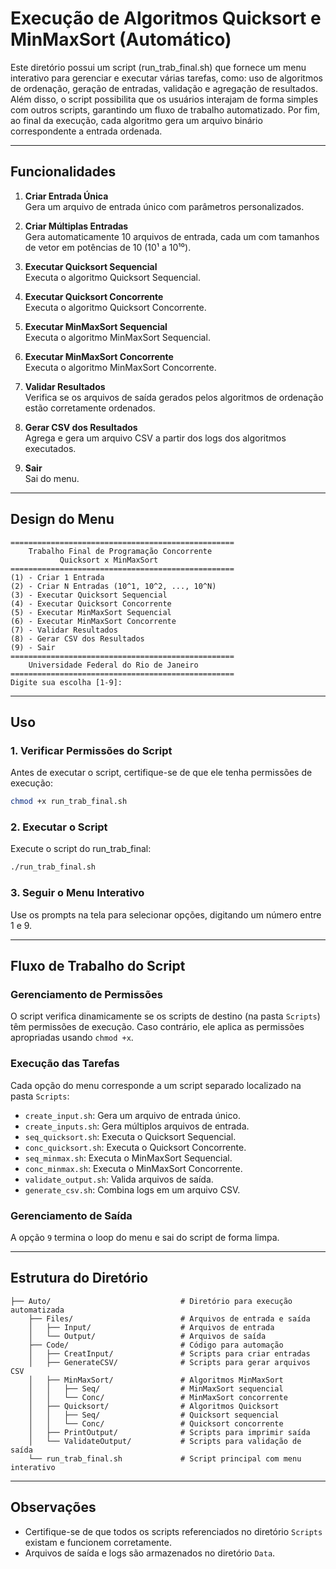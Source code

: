 # Execução de Algoritmos Quicksort e MinMaxSort (Automático)

Este diretório possui um script (run_trab_final.sh) que fornece um menu interativo para gerenciar e executar várias tarefas, como: uso de algoritmos de ordenação, geração de entradas, validação e agregação de resultados. Além disso, o script possibilita que os usuários interajam de forma simples com outros scripts, garantindo um fluxo de trabalho automatizado. Por fim, ao final da execução, cada algoritmo gera um arquivo binário correspondente a entrada ordenada.

---

## Funcionalidades

1. **Criar Entrada Única**  
   Gera um arquivo de entrada único com parâmetros personalizados.

2. **Criar Múltiplas Entradas**  
   Gera automaticamente 10 arquivos de entrada, cada um com tamanhos de vetor em potências de 10 (10¹ a 10¹⁰).

3. **Executar Quicksort Sequencial**  
   Executa o algoritmo Quicksort Sequencial.

4. **Executar Quicksort Concorrente**  
   Executa o algoritmo Quicksort Concorrente.

5. **Executar MinMaxSort Sequencial**  
   Executa o algoritmo MinMaxSort Sequencial.

6. **Executar MinMaxSort Concorrente**  
   Executa o algoritmo MinMaxSort Concorrente.

7. **Validar Resultados**  
   Verifica se os arquivos de saída gerados pelos algoritmos de ordenação estão corretamente ordenados.

8. **Gerar CSV dos Resultados**  
   Agrega e gera um arquivo CSV a partir dos logs dos algoritmos executados.

9. **Sair**  
   Sai do menu.

---

## Design do Menu

```plaintext
==================================================
    Trabalho Final de Programação Concorrente
           Quicksort x MinMaxSort
==================================================
(1) - Criar 1 Entrada
(2) - Criar N Entradas (10^1, 10^2, ..., 10^N)
(3) - Executar Quicksort Sequencial
(4) - Executar Quicksort Concorrente
(5) - Executar MinMaxSort Sequencial
(6) - Executar MinMaxSort Concorrente
(7) - Validar Resultados
(8) - Gerar CSV dos Resultados
(9) - Sair
==================================================
    Universidade Federal do Rio de Janeiro
==================================================
Digite sua escolha [1-9]:
```

---

## Uso

### 1. Verificar Permissões do Script
Antes de executar o script, certifique-se de que ele tenha permissões de execução:
```bash
chmod +x run_trab_final.sh
```

### 2. Executar o Script
Execute o script do run_trab_final:
```bash
./run_trab_final.sh
```

### 3. Seguir o Menu Interativo
Use os prompts na tela para selecionar opções, digitando um número entre 1 e 9.

---

## Fluxo de Trabalho do Script

### Gerenciamento de Permissões
O script verifica dinamicamente se os scripts de destino (na pasta `Scripts`) têm permissões de execução. Caso contrário, ele aplica as permissões apropriadas usando `chmod +x`.

### Execução das Tarefas
Cada opção do menu corresponde a um script separado localizado na pasta `Scripts`:
- `create_input.sh`: Gera um arquivo de entrada único.
- `create_inputs.sh`: Gera múltiplos arquivos de entrada.
- `seq_quicksort.sh`: Executa o Quicksort Sequencial.
- `conc_quicksort.sh`: Executa o Quicksort Concorrente.
- `seq_minmax.sh`: Executa o MinMaxSort Sequencial.
- `conc_minmax.sh`: Executa o MinMaxSort Concorrente.
- `validate_output.sh`: Valida arquivos de saída.
- `generate_csv.sh`: Combina logs em um arquivo CSV.

### Gerenciamento de Saída
A opção `9` termina o loop do menu e sai do script de forma limpa.

---

## Estrutura do Diretório

```plaintext
├── Auto/                             # Diretório para execução automatizada
    ├── Files/                        # Arquivos de entrada e saída
    │   ├── Input/                    # Arquivos de entrada
    │   └── Output/                   # Arquivos de saída
    ├── Code/                         # Código para automação
    │   ├── CreatInput/               # Scripts para criar entradas
    │   ├── GenerateCSV/              # Scripts para gerar arquivos CSV
    │   ├── MinMaxSort/               # Algoritmos MinMaxSort
    │   │   ├── Seq/                  # MinMaxSort sequencial
    │   │   └── Conc/                 # MinMaxSort concorrente
    │   ├── Quicksort/                # Algoritmos Quicksort
    │   │   ├── Seq/                  # Quicksort sequencial
    │   │   └── Conc/                 # Quicksort concorrente
    │   ├── PrintOutput/              # Scripts para imprimir saída
    │   └── ValidateOutput/           # Scripts para validação de saída
    └── run_trab_final.sh             # Script principal com menu interativo

```

---

## Observações

- Certifique-se de que todos os scripts referenciados no diretório `Scripts` existam e funcionem corretamente.
- Arquivos de saída e logs são armazenados no diretório `Data`.
